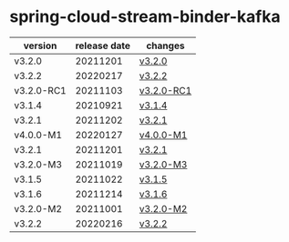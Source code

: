 # spring-cloud-stream-binder-kafka	


|version|release date|changes|
|---|---|---|
|v3.2.0|20211201|[v3.2.0](./v3.2.0-20211201.md)|
|v3.2.2|20220217|[v3.2.2](./v3.2.2-20220217.md)|
|v3.2.0-RC1|20211103|[v3.2.0-RC1](./v3.2.0-RC1-20211103.md)|
|v3.1.4|20210921|[v3.1.4](./v3.1.4-20210921.md)|
|v3.2.1|20211202|[v3.2.1](./v3.2.1-20211202.md)|
|v4.0.0-M1|20220127|[v4.0.0-M1](./v4.0.0-M1-20220127.md)|
|v3.2.1|20211201|[v3.2.1](./v3.2.1-20211201.md)|
|v3.2.0-M3|20211019|[v3.2.0-M3](./v3.2.0-M3-20211019.md)|
|v3.1.5|20211022|[v3.1.5](./v3.1.5-20211022.md)|
|v3.1.6|20211214|[v3.1.6](./v3.1.6-20211214.md)|
|v3.2.0-M2|20211001|[v3.2.0-M2](./v3.2.0-M2-20211001.md)|
|v3.2.2|20220216|[v3.2.2](./v3.2.2-20220216.md)|
